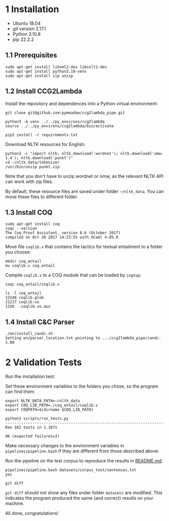 # 1 Installation

* Ubuntu 18.04
* git version 2.17.1 
* Python 3.10.8
* pip 22.2.2

## 1.1 Prerequisites

```
sudo apt-get install libxml2-dev libxslt1-dev
sudo apt-get install python3.10-venv
sudo apt-get install zip unzip
```

## 1.2 Install CCG2Lambda

Install the repository and dependences into a Python virtual environment:

```
git clone git@github.com:pymeadow/ccg2lambda_pipe.git

python3 -m venv ../../py_environs/ccg2lambda
source ../../py_environs/ccg2lambda/bin/activate

pip3 install -r requirements.txt
```

Download NLTK resources for English:

```
python3 -c "import nltk; nltk.download('wordnet'); nltk.download('omw-1.4'); nltk.download('punkt')"
cd ~/nltk_data/tokenizer
/usr/bin/unzip punkt.zip
```

Note that you don't have to unzip wordnet or omw, as the relevant NLTK API can work with zip files.

By default, these resource files are saved under folder `~/nltk_data`.
You can move these files to different folder.

## 1.3 Install COQ

```
sudo apt-get install coq
coqc --version
The Coq Proof Assistant, version 8.6 (October 2017)
compiled on Oct 28 2017 14:23:55 with OCaml 4.05.0
```

Move file `coqlib.v` that contains the tactics for textual entailment to a folder you choose:

```
mkdir coq_entail
mv coqlib.v coq_entail
```

Compile `coqlib.v` to a COQ module that can be loaded by `coqtop`:

```
coqc coq_entail/coqlib.v

ls -l coq_entail
12146 coqlib.glob
21217 coqlib.vo
1316  .coqlib.vo.aux
```

## 1.4 Install C&C Parser

```
./en/install_candc.sh
Setting en/parser_location.txt pointing to .../ccg2lambda_pipe/candc-1.00
```

# 2 Validation Tests

Run the installation test:

Set these environment variables to the folders you chose, so the program can find them:

```
export NLTK_DATA_PATH=~/nltk_data
export COQ_LIB_PATH=./coq_entail/coqlib.v
export COQPATH=$(dirname $COQ_LIB_PATH)

python3 scripts/run_tests.py
----------------------------------------------------------------------
Ran 162 tests in 1.167s

OK (expected failures=3)
```

Make necessary changes to the environment variables in `pipelines/pipeline.bash` if 
they are different from those described above.

Run the pipeline on the test corpus to reproduce the results in [README.md](./README.md):

```
pipelines/pipeline.bash datasets/corpus_test/sentences.txt
yes

git diff
```

`git diff` should not show any files under folder `datasets` are modified.
This indicates the program produced the same (and correct) results on your machine.

All done, congratulations!
